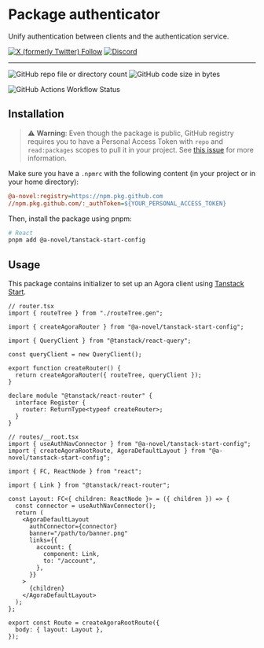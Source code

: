 # Package authenticator

Unify authentication between clients and the authentication service.

[![X (formerly Twitter) Follow](https://img.shields.io/twitter/follow/agorastoryverse)](https://twitter.com/agorastoryverse)
[![Discord](https://img.shields.io/discord/1315240114691248138?logo=discord)](https://discord.gg/rp4Qr8cA)

<hr />

![GitHub repo file or directory count](https://img.shields.io/github/directory-file-count/a-novel/tanstack-start-config)
![GitHub code size in bytes](https://img.shields.io/github/languages/code-size/a-novel/tanstack-start-config)

![GitHub Actions Workflow Status](https://img.shields.io/github/actions/workflow/status/a-novel/tanstack-start-config/main.yaml)

## Installation

> ⚠️ **Warning**: Even though the package is public, GitHub registry requires you to have a Personal Access Token
> with `repo` and `read:packages` scopes to pull it in your project. See
> [this issue](https://github.com/orgs/community/discussions/23386#discussioncomment-3240193) for more information.

Make sure you have a `.npmrc` with the following content (in your project or in your home directory):

```ini
@a-novel:registry=https://npm.pkg.github.com
//npm.pkg.github.com/:_authToken=${YOUR_PERSONAL_ACCESS_TOKEN}
```

Then, install the package using pnpm:

```bash
# React
pnpm add @a-novel/tanstack-start-config
```

## Usage

This package contains initializer to set up an Agora client using
[Tanstack Start](https://tanstack.com/start/latest/docs/framework/react/overview).

```tsx
// router.tsx
import { routeTree } from "./routeTree.gen";

import { createAgoraRouter } from "@a-novel/tanstack-start-config";

import { QueryClient } from "@tanstack/react-query";

const queryClient = new QueryClient();

export function createRouter() {
  return createAgoraRouter({ routeTree, queryClient });
}

declare module "@tanstack/react-router" {
  interface Register {
    router: ReturnType<typeof createRouter>;
  }
}
```

```tsx
// routes/__root.tsx
import { useAuthNavConnector } from "@a-novel/tanstack-start-config";
import { createAgoraRootRoute, AgoraDefaultLayout } from "@a-novel/tanstack-start-config";

import { FC, ReactNode } from "react";

import { Link } from "@tanstack/react-router";

const Layout: FC<{ children: ReactNode }> = ({ children }) => {
  const connector = useAuthNavConnector();
  return (
    <AgoraDefaultLayout
      authConnector={connector}
      banner="/path/to/banner.png"
      links={{
        account: {
          component: Link,
          to: "/account",
        },
      }}
    >
      {children}
    </AgoraDefaultLayout>
  );
};

export const Route = createAgoraRootRoute({
  body: { layout: Layout },
});
```
